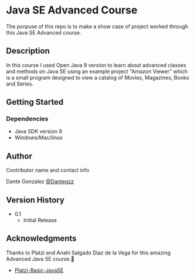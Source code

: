 # Java SE Advanced Course

The porpuse of this repo is to make a show case of project worked through this Java SE Advanced course.

## Description

In this course I used Open Java 9 version to learn about advanced classes and methods on Java SE using an example project "Amazon Viewer" which is a small
program designed to view a catalog of Movies, Magazines, Books and Series.

## Getting Started

### Dependencies

* Java SDK version 9
* Windows/Mac/linux

## Author

Contributor name and contact info

Dante Gonzalez
[@Dantegzz](https://github.com/Dantegzz)

## Version History

* 0.1
    * Initial Release


## Acknowledgments

Thanks to Platzi and Anahi Salgado Diaz de la Vega for this amazing Advanced Java SE course.🚀
* [Platzi-Basic-JavaSE](https://platzi.com/clases/java-avanzado/)
